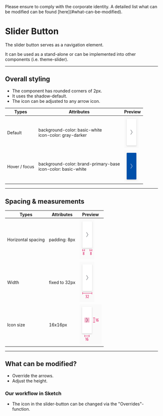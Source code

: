 <AlertInfo alertHeadline="Modifiable">
Please ensure to comply with the corporate identity. A detailed list what can be modified can be found [here](#what-can-be-modified).
</AlertInfo>

# Slider Button

The slider button serves as a navigation element.

It can be used as a stand-alone or can be implemented into other components (i.e. theme-slider).

---

## Overall styling

- The component has rounded corners of 2px.
- It uses the shadow-default.
- The icon can be adjusted to any arrow icon.

| Types | Attributes | Preview |
|---|---|---|
| Default | background-color: basic-white<br>icon-color: gray-darker | ![slider: default](assets/state/default@1x.png) |
| Hover / focus | background-color: brand-primary-base<br>icon-color: basic-white | ![slider: hover-focus](assets/state/hover-focus@1x.png) |

---

## Spacing & measurements

| Types | Attributes | Preview |
|---|---|---|
| Horizontal spacing | padding: 8px | ![horizontal-spacing](assets/measurements/horizontal-spacing@1x.png) |
| Width | fixed to 32px | ![width](assets/measurements/width@1x.png) |
| Icon size | 16x16px | ![icon size](assets/measurements/icon-size@1x.png) |

---

## What can be modified?

- Override the arrows.
- Adjust the height.

### Our workflow in Sketch

- The icon in the slider-button can be changed via the "Overrides"-function.
